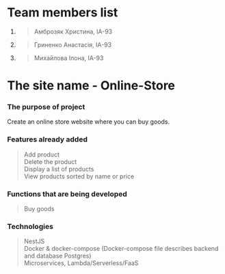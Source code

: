 # Team members list 
1. > Амброзяк Христина, ІА-93
2. > Гриненко Анастасія, ІА-93
3. > Михайлова Ілона, ІА-93

# The site name - Online-Store

### The purpose of project <br>
Create an online store website where you can buy goods.

### Features already added <br>
>Add product <br>
>Delete the product <br>
>Display a list of products  <br>
>View products sorted by name or price

### Functions that are being developed <br>
>Buy goods

### Technologies <br>
>NestJS <br>
>Docker & docker-compose (Docker-compose file describes backend and database Postgres) <br>
>Microservices, Lambda/Serverless/FaaS
